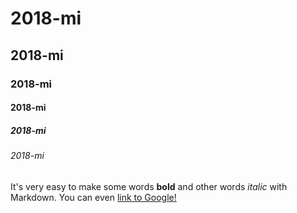 # 2018-mi
## 2018-mi
### 2018-mi
#### 2018-mi
##### 2018-mi
###### 2018-mi

It's very easy to make some words **bold** and other words *italic* with Markdown. You can even [link to Google!](http://google.com)
